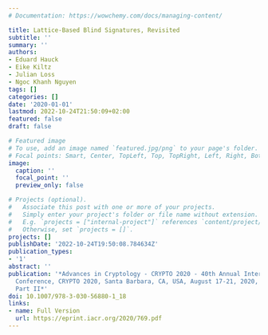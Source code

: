 ```yaml
---
# Documentation: https://wowchemy.com/docs/managing-content/

title: Lattice-Based Blind Signatures, Revisited
subtitle: ''
summary: ''
authors:
- Eduard Hauck
- Eike Kiltz
- Julian Loss
- Ngoc Khanh Nguyen
tags: []
categories: []
date: '2020-01-01'
lastmod: 2022-10-24T21:50:09+02:00
featured: false
draft: false

# Featured image
# To use, add an image named `featured.jpg/png` to your page's folder.
# Focal points: Smart, Center, TopLeft, Top, TopRight, Left, Right, BottomLeft, Bottom, BottomRight.
image:
  caption: ''
  focal_point: ''
  preview_only: false

# Projects (optional).
#   Associate this post with one or more of your projects.
#   Simply enter your project's folder or file name without extension.
#   E.g. `projects = ["internal-project"]` references `content/project/deep-learning/index.md`.
#   Otherwise, set `projects = []`.
projects: []
publishDate: '2022-10-24T19:50:08.784634Z'
publication_types:
- '1'
abstract: ''
publication: '*Advances in Cryptology - CRYPTO 2020 - 40th Annual International Cryptology
  Conference, CRYPTO 2020, Santa Barbara, CA, USA, August 17-21, 2020, Proceedings,
  Part II*'
doi: 10.1007/978-3-030-56880-1_18
links:
- name: Full Version
  url: https://eprint.iacr.org/2020/769.pdf
---
```

